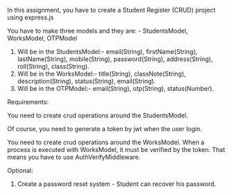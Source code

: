 In this assignment, you have to create a Student Register (CRUD) project using express.js

You have to make three models and they are: - StudentsModel, WorksModel, OTPModel

1. Will be in the StudentsModel:- email(String), firstName(String), lastName(String), mobile(String), password(String), address(String), roll(String), class(String).
2. Will be in the WorksModel:- title(String), classNote(String), description(String), status(String), email(String).
3. Will be in the OTPModel:- email(String), otp(String), status(Number).

Requirements:

You need to create crud operations around the StudentsModel.

Of course, you need to generate a token by jwt when the user login.

You need to create crud operations around the WorksModel. When a process is executed with WorksModel, it must be verified by the token. That means you have to use AuthVerifyMiddleware.

Optional:

1. Create a password reset system - Student can recover his password.
